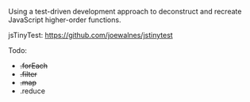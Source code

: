 Using a test-driven development approach to deconstruct and recreate JavaScript higher-order functions. <br>

jsTinyTest: https://github.com/joewalnes/jstinytest

Todo:
* ~~.forEach~~
* ~~.filter~~
* ~~.map~~
* .reduce
